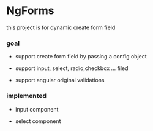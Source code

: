 # NgForms

this project is for dynamic create form field

### goal

- support create form field by passing a config object

- support input, select, radio,checkbox ... filed

- support angular original validations

### implemented

- input component

- select component
